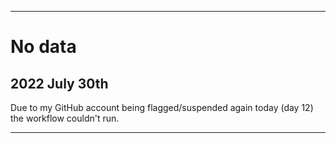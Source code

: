 
***

# No data

## 2022 July 30th

Due to my GitHub account being flagged/suspended again today (day 12) the workflow couldn't run.

***
